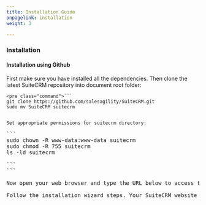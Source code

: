 ```yaml
---
title: Installation Guide
onpagelink: installation
weight: 3

---
```


### Installation

#### Installation using Github

First make sure you have installed all the dependencies. Then clone the latest SuiteCRM repository into document root folder:

 ```
<pre class="command">```
git clone https://github.com/salesagility/SuiteCRM.git
sudo mv SuiteCRM suitecrm
 ```
```

Set appropriate permissions for suitecrm directory:

```
<pre class="command">```
sudo chown -R www-data:www-data suitecrm 
sudo chmod -R 755 suitecrm 
ls -ld suitecrm

```
```

Now open your web browser and type the URL below to access the SuiteCRM web installer wizard. http://SERVER\_IP/suitecrm/install.php OR http://localhost/suitecrm/install.php

Follow the installation wizard steps. Your SuiteCRM website is ready.